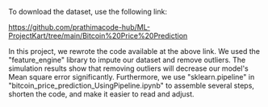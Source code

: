 To download the dataset, use the following link:

https://github.com/prathimacode-hub/ML-ProjectKart/tree/main/Bitcoin%20Price%20Prediction

In this project, we rewrote the code available at the above link. We used the "feature_engine" library to impute our dataset and remove outliers. The simulation results show that removing outliers will decrease our model's Mean square error significantly. 
Furthermore, we use "sklearn.pipeline" in "bitcoin_price_prediction_UsingPipeline.ipynb" to assemble several steps, shorten the code, and make it easier to read and adjust.
